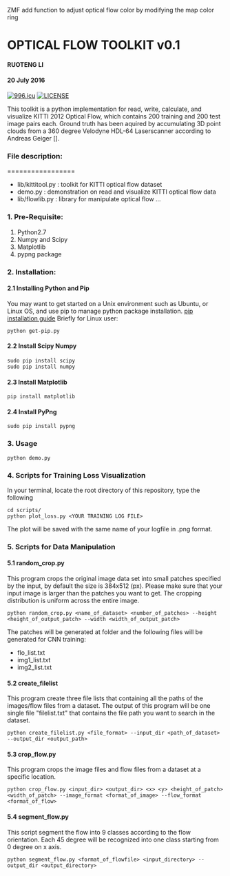 ZMF add function to adjust optical flow color by modifying the map color ring

# OPTICAL FLOW TOOLKIT v0.1
#### RUOTENG LI                                  
#### 20 July 2016                                 

[![996.icu](https://img.shields.io/badge/link-996.icu-red.svg)](https://996.icu)
[![LICENSE](https://img.shields.io/badge/license-NPL%20(The%20996%20Prohibited%20License)-blue.svg)](https://github.com/996icu/996.ICU/blob/master/LICENSE)

This toolkit is a python implementation for read, write, calculate, and visualize
KITTI 2012 Optical Flow, which contains
200 training and 200 test image pairs each. Ground truth has been aquired by 
accumulating 3D point clouds from a 360 degree Velodyne HDL-64 Laserscanner 
according to Andreas Geiger []. 

### File description:
=================

- lib/kittitool.py     : toolkit for KITTI optical flow dataset
- demo.py          : demonstration on read and visualize KITTI optical flow data
- lib/flowlib.py       : library for manipulate optical flow
...


### 1. Pre-Requisite:

1. Python2.7
2. Numpy and Scipy
3. Matplotlib
4. pypng package


### 2. Installation:
#### 2.1 Installing Python and Pip
You may want to get started on a Unix environment such as Ubuntu, or Linux OS, and use pip to manage python package installation. [pip installation guide](https://pip.pypa.io/en/stable/installing/)
Briefly for Linux user:
```
python get-pip.py
```
#### 2.2 Install Scipy Numpy

```
sudo pip install scipy
sudo pip install numpy
```

#### 2.3 Install Matplotlib
```
pip install matplotlib
```

#### 2.4 Install PyPng
```
sudo pip install pypng
```

### 3. Usage
```
python demo.py
```

### 4. Scripts for Training Loss Visualization
In your terminal, locate the root directory of this repository,  type the following 
```
cd scripts/
python plot_loss.py <YOUR TRAINING LOG FILE>
```
The plot will be saved with the same name of your logfile in .png format.

### 5. Scripts for Data Manipulation

#### 5.1 random_crop.py
This program crops the original image data set into small patches specified by the input, by default the size is 384x512 (px). Please make sure that your input image is larger than the patches you want to get. The cropping distribution is uniform across the entire image.

```
python random_crop.py <name_of_dataset> <number_of_patches> --height <height_of_output_patch> --width <width_of_output_patch>
```
The patches will be generated at <out> folder and the following files will be generated for CNN training:
- flo_list.txt
- img1_list.txt
- img2_list.txt

#### 5.2 create_filelist
This program create three file lists that containing all the paths of the images/flow files from a dataset. The output of this program will be one single file "filelist.txt" that contains the file path you want to search in the dataset.

```
python create_filelist.py <file_format> --input_dir <path_of_dataset> --output_dir <output_path>
```

#### 5.3 crop_flow.py
This program crops the image files and flow files from a dataset at a specific location. 

``` 
python crop_flow.py <input_dir> <output_dir> <x> <y> <height_of_patch> <width_of_patch> --image_format <format_of_image> --flow_format <format_of_flow>

```
#### 5.4 segment_flow.py
This script segment the flow into 9 classes according to the flow orientation. Each 45 degree will be recognized into one class starting from 0 degree on x axis.

```
python segment_flow.py <format_of_flowfile> <input_directory> --output_dir <output_directory>
```


